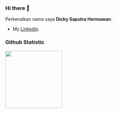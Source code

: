 ### Hi there 👋


Perkenalkan nama saya **Dicky Saputra Hermawan**.



- My [Linkedin](edin.com/in/dicky-saputra-hermawan-a81399205/).


### Github Statistic
<p align="left">
<a href="https://github.com/dickysap">
  <img height="180em" src="https://github-readme-stats-eight-theta.vercel.app/api/top-langs/?username=dickysap&layout=compact&langs_count=8&theme=algolia"/>
</a>
</p>

